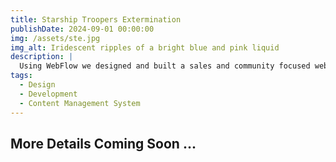 ```yaml
---
title: Starship Troopers Extermination
publishDate: 2024-09-01 00:00:00
img: /assets/ste.jpg
img_alt: Iridescent ripples of a bright blue and pink liquid
description: |
  Using WebFlow we designed and built a sales and community focused website for promoting the game Starship Troopers Extermination
tags:
  - Design
  - Development
  - Content Management System
---
```


## More Details Coming Soon ...

